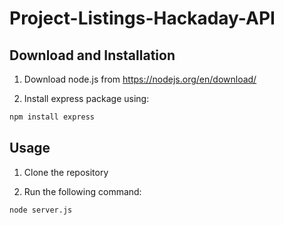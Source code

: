 # Project-Listings-Hackaday-API

## Download and Installation

1. Download node.js from https://nodejs.org/en/download/

2. Install express package using:

```bash
npm install express
```

## Usage

1. Clone the repository 

2. Run the following command:

```bash
node server.js 
```

